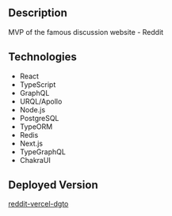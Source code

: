 ## Description
MVP of the famous discussion website - Reddit

## Technologies
- React
- TypeScript
- GraphQL
- URQL/Apollo
- Node.js
- PostgreSQL
- TypeORM
- Redis
- Next.js
- TypeGraphQL
- ChakraUI

## Deployed Version
[reddit-vercel-dgto](https://rostikeden.cyou)
